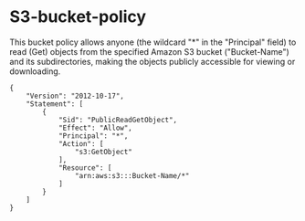 # S3-bucket-policy
This bucket policy allows anyone (the wildcard "*" in the "Principal" field) to read (Get) objects from the specified Amazon S3 bucket ("Bucket-Name") and its subdirectories, making the objects publicly accessible for viewing or downloading.

```
{
    "Version": "2012-10-17",
    "Statement": [
        {
            "Sid": "PublicReadGetObject",
            "Effect": "Allow",
            "Principal": "*",
            "Action": [
                "s3:GetObject"
            ],
            "Resource": [
                "arn:aws:s3:::Bucket-Name/*"
            ]
        }
    ]
}
```
